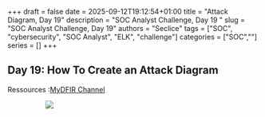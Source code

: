 +++ 
draft = false
date = 2025-09-12T19:12:54+01:00
title = "Attack Diagram, Day 19"
description = "SOC Analyst Challenge, Day 19 "
slug = "SOC Analyst Challenge, Day 19"
authors = "Seclice"
tags = ["SOC", "cybersecurity", "SOC Analyst", "ELK", "challenge"]
categories = ["SOC",""]
series = []
+++


## Day 19: How To Create an Attack Diagram
Ressources :[MyDFIR Channel](https://www.youtube.com/@MyDFIR/)



<img src="/images/Attack-Diagram.png" style="display: block; margin: auto; max-width: 70%;" />
